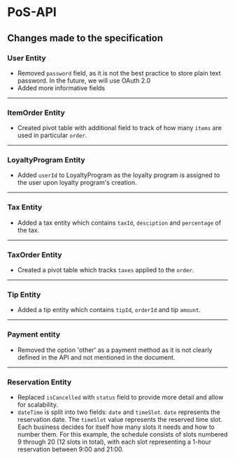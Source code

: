 # PoS-API

## Changes made to the specification

### User Entity

- Removed `password` field, as it is not the best practice to store plain text password. In the future, we will use OAuth 2.0
- Added more informative fields

---

### ItemOrder Entity

- Created pivot table with additional field to track of how many `items` are used in particular `order`.

---

### LoyaltyProgram Entity

- Added `userId` to LoyaltyProgram as the loyalty program is assigned to the user upon loyalty program's creation.

---

### Tax Entity

- Added a tax entity which contains `taxId`, `desciption` and `percentage` of the tax.

---

### TaxOrder Entity

- Created a pivot table which tracks `taxes` applied to the `order`.

---

### Tip Entity

- Added a tip entity which contains `tipId`, `orderId` and tip `amount`.

---

### Payment entity 

- Removed the option 'other' as a payment method as it is not clearly defined in the API and not mentioned in the document.

---

### Reservation Entity

- Replaced `isCancelled` with `status` field to provide more detail and allow for scalability.
- `dateTime` is split into two fields: `date` and `timeSlot`. `date` represents the reservation date. The `timeSlot` value represents the reserved time slot. Each business decides for itself how many slots it needs and how to number them. For this example, the schedule consists of slots numbered 9 through 20 (12 slots in total), with each slot representing a 1-hour reservation between 9:00 and 21:00.
